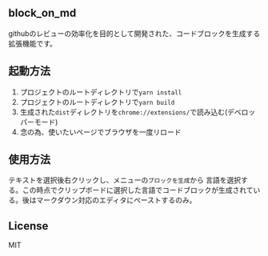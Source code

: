 ## block_on_md
githubのレビューの効率化を目的として開発された、コードブロックを生成する拡張機能です。

## 起動方法
1. プロジェクトのルートディレクトリで`yarn install`
2. プロジェクトのルートディレクトリで`yarn build`
3. 生成された`dist`ディレクトリを`chrome://extensions/`で読み込む(デベロッパーモード)
4. 念の為、使いたいページでブラウザを一度リロード

## 使用方法
テキストを選択後右クリックし、メニューの`ブロックを生成`から
言語を選択する。この時点でクリップボードに選択した言語でコードブロックが生成されている。後はマークダウン対応のエディタにペーストするのみ。

## License
MIT
